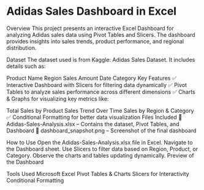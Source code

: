 # Adidas Sales Dashboard in Excel
Overview
This project presents an interactive Excel Dashboard for analyzing Adidas sales data using Pivot Tables and Slicers. The dashboard provides insights into sales trends, product performance, and regional distribution.

Dataset
The dataset used is from Kaggle: Adidas Sales Dataset. It includes details such as:

Product Name
Region
Sales Amount
Date
Category
Key Features
✅ Interactive Dashboard with Slicers for filtering data dynamically
✅ Pivot Tables to analyze sales performance across different dimensions
✅ Charts & Graphs for visualizing key metrics like:

Total Sales by Product
Sales Trend Over Time
Sales by Region & Category
✅ Conditional Formatting for better data visualization
Files Included
📂 Adidas-Sales-Analysis.xlsx – Contains the dataset, Pivot Tables, and Dashboard
📸 dashboard_snapshot.png – Screenshot of the final dashboard

How to Use
Open the Adidas-Sales-Analysis.xlsx file in Excel.
Navigate to the Dashboard sheet.
Use Slicers to filter data based on Region, Product, or Category.
Observe the charts and tables updating dynamically.
Preview of the Dashboard

Tools Used
Microsoft Excel
Pivot Tables & Charts
Slicers for Interactivity
Conditional Formatting
